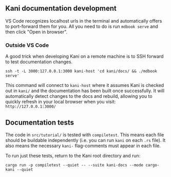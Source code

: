 ## Kani documentation development

VS Code recognizes localhost urls in the terminal and automatically offers to port-forward them for you.
All you need to do is run `mdbook serve` and then click "Open in browser".

### Outside VS Code

A good trick when developing Kani on a remote machine is to SSH forward to test documentation changes.

```
ssh -t -L 3000:127.0.0.1:3000 kani-host 'cd kani/docs/ && ./mdbook serve'
```

This command will connect to `kani-host` where it assumes Kani is checked out in `kani/` and the documentation has been built once successfully.
It will automatically detect changes to the docs and rebuild, allowing you to quickly refresh in your local browser when you visit: `http://127.0.0.1:3000/`

## Documentation tests

The code in `src/tutorial/` is tested with `compiletest`.
This means each file should be buildable independently (i.e. you can run `kani` on each `.rs` file).
It also means the necessary `kani-` flag-comments must appear in each file.

To run just these tests, return to the Kani root directory and run:

```
cargo run -p compiletest --quiet -- --suite kani-docs --mode cargo-kani --quiet
```
